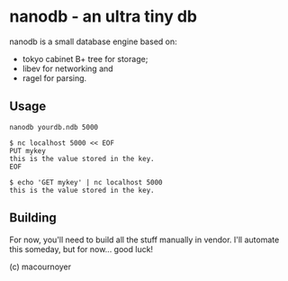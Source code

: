 # nanodb - an ultra tiny db

nanodb is a small database engine based on:

* tokyo cabinet B+ tree for storage;
* libev for networking and
* ragel for parsing.

## Usage

    nanodb yourdb.ndb 5000
    
    $ nc localhost 5000 << EOF
    PUT mykey
    this is the value stored in the key.
    EOF
    
    $ echo 'GET mykey' | nc localhost 5000
    this is the value stored in the key.

## Building

For now, you'll need to build all the stuff manually in vendor.
I'll automate this someday, but for now... good luck!

(c) macournoyer